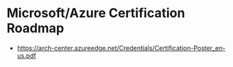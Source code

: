 # Microsoft/Azure Certification Roadmap

- https://arch-center.azureedge.net/Credentials/Certification-Poster_en-us.pdf